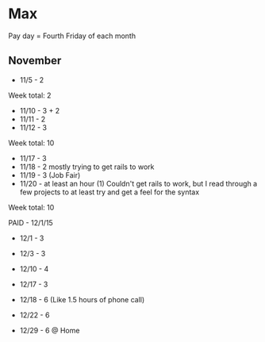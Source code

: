 # Max

Pay day = Fourth Friday of each month

## November

- 11/5 - 2

Week total: 2

- 11/10 - 3 + 2
- 11/11 - 2
- 11/12 - 3

Week total: 10

- 11/17 - 3
- 11/18 - 2 mostly trying to get rails to work
- 11/19 - 3 (Job Fair)
- 11/20 - at least an hour (1) Couldn't get rails to work, but I read through a few projects to at least try and get a feel for the syntax

Week total: 10

PAID - 12/1/15

- 12/1 - 3
- 12/3 - 3

- 12/10 - 4

- 12/17 - 3  
- 12/18 - 6 (Like 1.5 hours of phone call)
- 12/22 - 6
- 12/29 - 6 @ Home

